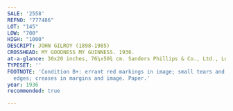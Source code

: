 ```yaml
---
SALE: '2558'
REFNO: "777486"
LOT: "145"
LOW: "700"
HIGH: "1000"
DESCRIPT: JOHN GILROY (1898-1985)
CROSSHEAD: MY GOODNESS MY GUINNESS. 1936.
at-a-glance: 30x20 inches, 76¼x50¾ cm. Sanders Phillips & Co., Ltd., London.
TYPESET: ''
FOOTNOTE: 'Condition B+: errant red markings in image; small tears and abrasions at
  edges; creases in margins and image. Paper.'
year: 1936
recommended: true

---
```

